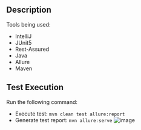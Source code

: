 ## Description
Tools being used:
- IntelliJ
- JUnit5
- Rest-Assured
- Java
- Allure
- Maven

## Test Execution
Run the following command:
- Execute test: `mvn clean test allure:report`
- Generate test report: `mvn allure:serve`
![image](https://user-images.githubusercontent.com/71624499/209502256-4e575afa-a8c9-4592-a05a-faa23d77afdc.png)
